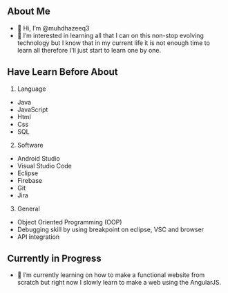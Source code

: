 ## About Me

- 👋 Hi, I’m @muhdhazeeq3
- 👀 I’m interested in learning all that I can on this non-stop evolving technology but I know that in my current life it is not enough time to learn all therefore I'll just start to learn one by one.

## Have Learn Before About
1. Language
  - Java
  - JavaScript
  - Html
  - Css
  - SQL
2. Software
  - Android Studio
  - Visual Studio Code
  - Eclipse
  - Firebase
  - Git
  - Jira
3. General
  - Object Oriented Programming (OOP)
  - Debugging skill by using breakpoint on eclipse, VSC and browser
  - API integration

## Currently in Progress
- 🌱 I’m currently learning on how to make a functional website from scratch but right now I slowly learn to make a web using the AngularJS.

<!---
muhdhazeeq3/muhdhazeeq3 is a ✨ special ✨ repository because its `README.md` (this file) appears on your GitHub profile.
You can click the Preview link to take a look at your changes.
--->
